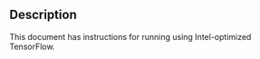 <!-- 10. Description -->
## Description

This document has instructions for running <model name> <precision> <mode> using
Intel-optimized TensorFlow.
